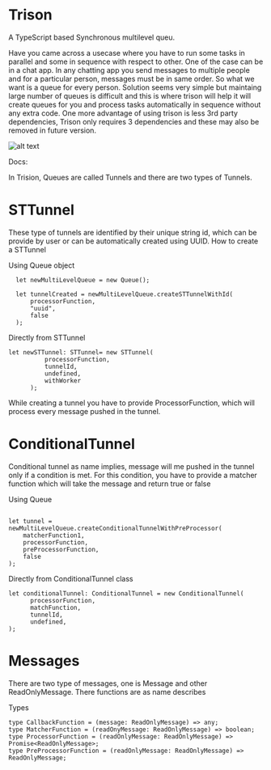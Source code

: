 # Trison
A TypeScript based Synchronous multilevel queu.

Have you came across a usecase where you have to run some tasks in parallel and some in sequence with respect to other. One of the case can be in a chat app. In any chatting app you send messages to multiple people and for a particular person, messages must be in same order. So what we want is a queue for every person. Solution seems very simple but maintaing large number of queues is difficult and this is where trison will help it will create queues for you and process tasks automatically in sequence without any extra code. One more advantage of using trison is less 3rd party dependencies, Trison only requires 3 dependencies and these may also be removed in future version.

![alt text](https://github.com/ameetgill/pistol/blob/master/doc/JsSchedular.png?raw=true)

Docs:

In Trision, Queues are called Tunnels and there are two types of Tunnels.

# STTunnel
These type of tunnels are identified by their unique string id, which can be provide by user or can be automatically created using UUID. 
How to create a STTunnel

Using Queue object
```
  let newMultiLevelQueue = new Queue();

  let tunnelCreated = newMultiLevelQueue.createSTTunnelWithId(
      processorFunction,
      "uuid",
      false
  );
```

Directly from STTunnel

```
let newSTTunnel: STTunnel= new STTunnel(
          processorFunction,
          tunnelId,
          undefined,
          withWorker
      );
```

While creating a tunnel you have to provide ProcessorFunction, which will process every message pushed in the tunnel. 

# ConditionalTunnel

Conditional tunnel as name implies, message will me pushed in the tunnel only if a condition is met. For this condition, you have to provide a matcher function which will take the message and return true or false

Using Queue
```

let tunnel = newMultiLevelQueue.createConditionalTunnelWithPreProcessor(
    matcherFunction1,
    processorFunction,
    preProcessorFunction,
    false
);

```

Directly from ConditionalTunnel class
```
let conditionalTunnel: ConditionalTunnel = new ConditionalTunnel(
      processorFunction,
      matchFunction,
      tunnelId,
      undefined,
);
```


# Messages

There are two type of messages, one is Message and other ReadOnlyMessage. There functions are as name describes


Types
```
type CallbackFunction = (message: ReadOnlyMessage) => any;
type MatcherFunction = (readOnyMessage: ReadOnlyMessage) => boolean;
type ProcessorFunction = (readOnlyMessage: ReadOnlyMessage) => Promise<ReadOnlyMessage>;
type PreProcessorFunction = (readOnlyMessage: ReadOnlyMessage) => ReadOnlyMessage;
```

